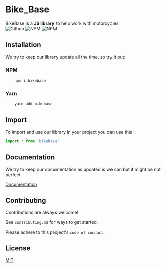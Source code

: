 # Bike_Base

BikeBase is a **JS library** to help work with motorcycles<br>
![Github](https://img.shields.io/github/v/release/LouisPerre/BikeBase)
![NPM](https://img.shields.io/npm/v/bikebase.svg)
![NPM](https://img.shields.io/npm/dm/wealtify.svg)


## Installation

We try to keep our library update all the time, so try it out:

### NPM
```sh
    npm i bikebase
```
### Yarn
```sh
    yarn add bikebase
```

## Import

To import and use our library in your project you can use this :
```javascript
import * from 'bikebase'
```


## Documentation

We try to keep our documentation as updated is we can but it might be not perfect.

[Documentation](./docs/function.md)


## Contributing

Contributions are always welcome!

See `contributing.md` for ways to get started.

Please adhere to this project's `code of conduct`.


## License

[MIT](https://choosealicense.com/licenses/mit/)
